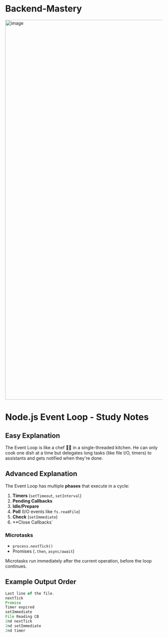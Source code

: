 # Backend-Mastery

<img width="2048" height="1216" alt="image" src="https://github.com/user-attachments/assets/3369379f-eae0-4030-ba09-7e4ac268e4a4" />

# Node.js Event Loop - Study Notes

## Easy Explanation
The Event Loop is like a chef 🧑‍🍳 in a single-threaded kitchen. 
He can only cook one dish at a time but delegates long tasks (like file I/O, timers) 
to assistants and gets notified when they're done.

## Advanced Explanation
The Event Loop has multiple **phases** that execute in a cycle:
1. **Timers** (`setTimeout`, `setInterval`)
2. **Pending Callbacks**
3. **Idle/Prepare**
4. **Poll** (I/O events like `fs.readFile`)
5. **Check** (`setImmediate`)
6. **Close Callbacks`

### Microtasks
- `process.nextTick()`
- Promises (`.then`, `async/await`)

Microtasks run immediately after the current operation, before the loop continues.

## Example Output Order

```js
Last line of the file.
nextTick
Promise
Timer expired
setImmediate
File Reading CB
2nd nextTick
2nd setImmediate
2nd timer






